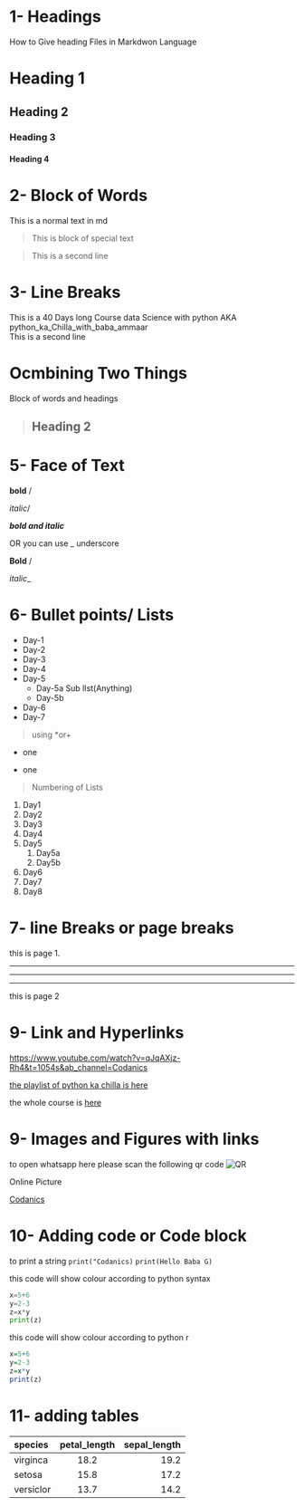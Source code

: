 # 1- Headings
How to Give heading Files in Markdwon Language

# Heading 1
## Heading 2
### Heading 3
#### Heading 4

# 2- Block of Words

This is a normal text in md

> This is block of special text

> This is a second line

# 3- Line Breaks
 

This is a 40 Days long Course data Science
with python AKA
python_ka_Chilla_with_baba_ammaar\
This is a second line

# Ocmbining Two Things

Block of words and headings

>## Heading 2

# 5- Face of Text

**bold** /

*italic*/

***bold and italic***

OR you can use _ underscore

__Bold__ /

_italic__

# 6- Bullet points/ Lists
- Day-1
- Day-2
- Day-3
- Day-4
- Day-5
    - Day-5a
        Sub lIst(Anything)
    - Day-5b
- Day-6
- Day-7

> using *or+

* one
+ one

> Numbering of Lists

1. Day1
2. Day2
3. Day3
4. Day4
1. Day5
    1. Day5a
    2. Day5b
1. Day6
1. Day7
2. Day8



 # 7- line Breaks or page breaks

 this is page 1.

 --- 
 ___
 ***

 this is page 2

# 9- Link and Hyperlinks

<https://www.youtube.com/watch?v=qJqAXjz-Rh4&t=1054s&ab_channel=Codanics>

[the playlist of python ka chilla is here](https://www.youtube.com/watch?v=qJqAXjz-Rh4&t=1054s&ab_channel=Codanics)

[Codanics]:https://www.youtube.com/watch?v=qJqAXjz-Rh4&t=1054s&ab_channel=Codanics

the whole course is [here][Codanics]

# 9- Images and Figures with links

to open whatsapp here please scan the following qr code
![QR](frame.png)
<!-- [QR](frame.png)
 -->

 Online Picture

 [Codanics](https://www.google.com/search?q=codanics&sxsrf=ALiCzsb8Sh-1yYUwQ4zoqqmvoCtgEnX5yA:1660726384166&source=lnms&tbm=isch&sa=X&ved=2ahUKEwiE3snxv835AhUETmwGHYcyC0MQ_AUoAXoECAEQAw#imgrc=GRjVtCcWAILqOM)

 # 10- Adding code or Code block

 to print a string `print("Codanics)`
 `print(Hello Baba G)`

<!-- for block of  code we use -->

this code will show colour according to python syntax

```python
x=5+6
y=2-3
z=x*y
print(z)
```
this code will show colour according to python r

```r
x=5+6
y=2-3
z=x*y
print(z)
```

# 11- adding tables

| species | petal_length | sepal_length |
|:---------| :--------------: |------------:|
| virginca | 18.2 | 19.2 |
| setosa | 15.8 | 17.2 |
| versiclor | 13.7 | 14.2 |





